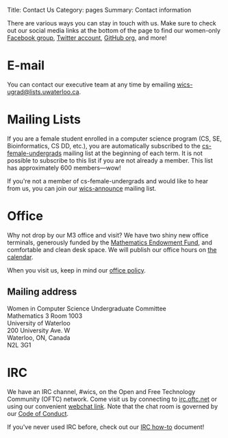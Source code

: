 Title: Contact Us
Category: pages
Summary: Contact information

There are various ways you can stay in touch with us. Make sure to check out 
our social media links at the bottom of the page to find our women-only 
[Facebook group](https://www.facebook.com/groups/wicsUW), [Twitter 
account](https://twitter.com/wicsuw), [GitHub org](https://github.com/wics-uw), 
and more!

# E-mail #

You can contact our executive team at any time by emailing 
[wics-ugrad@lists.uwaterloo.ca](mailto:wics-ugrad@lists.uwaterloo.ca). 

# Mailing Lists #

If you are a female student enrolled in a computer science program (CS, SE, 
Bioinformatics, CS DD, etc.), you are automatically subscribed to the 
[cs-female-undergrads](https://lists.uwaterloo.ca/mailman/listinfo/cs-female-undergrads) 
mailing list at the beginning of each term. It is not possible to subscribe to 
this list if you are not already a member. This list has approximately 600 
members&mdash;wow!

If you're not a member of cs-female-undergrads and would like to hear from us, 
you can join our 
[wics-announce](https://lists.uwaterloo.ca/mailman/listinfo/wics-announce) 
mailing list.

# Office #

Why not drop by our M3 office and visit? We have two shiny new office
terminals, generously funded by the [Mathematics Endowment 
Fund](http://www.student.math.uwaterloo.ca/~mefcom/), and comfortable and clean
desk space. We will publish our office hours on [the 
calendar]({filename}/pages/calendar.md).

When you visit us, keep in mind our [office policy](/office-policy/). 

## Mailing address ##

Women in Computer Science Undergraduate Committee  
Mathematics 3 Room 1003  
University of Waterloo  
200 University Ave. W  
Waterloo, ON, Canada  
N2L 3G1 

# IRC #

We have an IRC channel, #wics, on the Open and Free Technology Community (OFTC) 
network. Come visit us by connecting to [irc.oftc.net](http://www.oftc.net/) or 
using our convenient [webchat link](http://webchat.oftc.net/?channels=wics). 
Note that the chat room is governed by our [Code of 
Conduct]({filename}/pages/code-of-conduct.md).

If you've never used IRC before, check out our [IRC 
how-to]({filename}/pages/irc.md) document!
